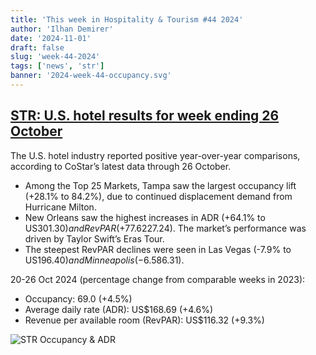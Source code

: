 ```yaml
---
title: 'This week in Hospitality & Tourism #44 2024'
author: 'Ilhan Demirer'
date: '2024-11-01'
draft: false
slug: 'week-44-2024'
tags: ['news', 'str']
banner: '2024-week-44-occupancy.svg'
---
```


## [STR: U.S. hotel results for week ending 26 October](https://str.com/press-release/us-hotel-results-week-ending-26-october)

The U.S. hotel industry reported positive year-over-year comparisons, according to CoStar’s latest data through 26 October.

- Among the Top 25 Markets, Tampa saw the largest occupancy lift (+28.1% to 84.2%), due to continued displacement demand from Hurricane Milton.
- New Orleans saw the highest increases in ADR (+64.1% to US$301.30) and RevPAR (+77.6% to US$227.24). The market’s performance was driven by Taylor Swift’s Eras Tour.
- The steepest RevPAR declines were seen in Las Vegas (-7.9% to US$196.40) and Minneapolis (-6.5% to US$86.31).

20-26 Oct 2024 (percentage change from comparable weeks in 2023):

- Occupancy: 69.0 (+4.5%)
- Average daily rate (ADR): US$168.69 (+4.6%)
- Revenue per available room (RevPAR): US$116.32 (+9.3%)

![STR Occupancy & ADR](/images/blogimages/2024-week-44-occupancy.svg)
